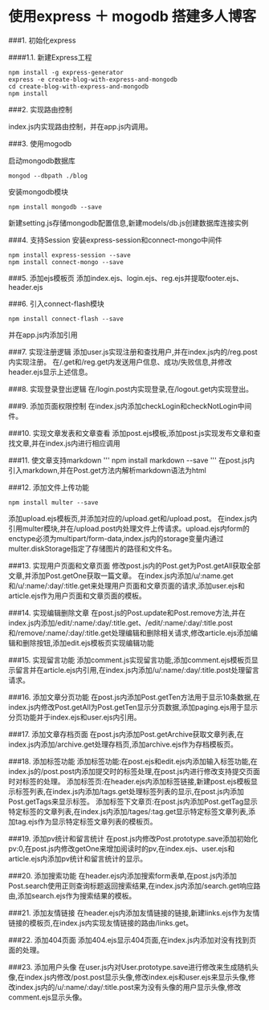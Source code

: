 # 使用express ＋ mogodb 搭建多人博客

###1. 初始化express

####1.1. 新建Express工程
```
npm install -g express-generator
express -e create-blog-with-express-and-mongodb
cd create-blog-with-express-and-mongodb
npm install
```

###2. 实现路由控制

index.js内实现路由控制，并在app.js内调用。

###3. 使用mogodb

启动mongodb数据库
```
mongod --dbpath ./blog
```
安装mongodb模块
```
npm install mongodb --save
```
新建setting.js存储mongodb配置信息,新建models/db.js创建数据库连接实例

###4. 支持Session
安装express-session和connect-mongo中间件
```
npm install express-session --save
npm install connect-mongo --save
```

###5. 添加ejs模板页
添加index.ejs、login.ejs、reg.ejs并提取footer.ejs、header.ejs

###6. 引入connect-flash模块
```
npm install connect-flash --save
```
并在app.js内添加引用

###7. 实现注册逻辑
添加user.js实现注册和查找用户,并在index.js内的/reg.post内实现注册。
在/.get和/reg.get内发送用户信息、成功/失败信息,并修改header.ejs显示上述信息。

###8. 实现登录登出逻辑
在/login.post内实现登录,在/logout.get内实现登出。

###9. 添加页面权限控制
在index.js内添加checkLogin和checkNotLogin中间件。

###10. 实现文章发表和文章查看
添加post.ejs模板,添加post.js实现发布文章和查找文章,并在index.js内进行相应调用

###11. 使文章支持markdown
'''
npm install markdown --save
'''
在post.js内引入markdown,并在Post.get方法内解析markdown语法为html

###12. 添加文件上传功能
```
npm install multer --save
```
添加upload.ejs模板页,并添加对应的/upload.get和/upload.post。
在index.js内引用multer模块,并在/upload.post内处理文件上传请求。upload.ejs内form的enctype必须为multipart/form-data,index.js内的storage变量内通过multer.diskStorage指定了存储图片的路径和文件名。

###13. 实现用户页面和文章页面
修改post.js内的Post.get为Post.getAll获取全部文章,并添加Post.getOne获取一篇文章。
在index.js内添加/u/:name.get和/u/:name/:day/:title.get来处理用户页面和文章页面的请求,添加user.ejs和article.ejs作为用户页面和文章页面的模板。

###14. 实现编辑删除文章
在post.js的Post.update和Post.remove方法,并在index.js内添加/edit/:name/:day/:title.get、/edit/:name/:day/:title.post和/remove/:name/:day/:title.get处理编辑和删除相关请求,修改article.ejs添加编辑和删除按钮,添加edit.ejs模板页实现编辑功能

###15. 实现留言功能
添加comment.js实现留言功能,添加comment.ejs模板页显示留言并在article.ejs内引用,在index.js内添加/u/:name/:day/:title.post处理留言请求。

###16. 添加文章分页功能
在post.js内添加Post.getTen方法用于显示10条数据,在index.js内修改Post.getAll为Post.getTen显示分页数据,添加paging.ejs用于显示分页功能并于index.ejs和user.ejs内引用。

###17. 添加文章存档页面
在post.js内添加Post.getArchive获取文章列表,在index.js内添加/archive.get处理存档页,添加archive.ejs作为存档模板页。

###18. 添加标签功能
添加标签功能:在post.ejs和edit.ejs内添加输入标签功能,在index.js的/post.post内添加提交时的标签处理,在post.js内进行修改支持提交页面时对标签的处理。
添加标签页:在header.ejs内添加标签链接,新建post.ejs模板显示标签列表,在index.js内添加/tags.get处理标签列表的显示,在post.js内添加Post.getTags来显示标签。
添加标签下文章页:在post.js内添加Post.getTag显示特定标签的文章列表,在index.js内添加/tages/:tag.get显示特定标签文章列表,添加tag.ejs作为显示特定标签文章列表的模板页。

###19. 添加pv统计和留言统计
在post.js内修改Post.prototype.save添加初始化pv:0,在post.js内修改getOne来增加阅读时的pv,在index.ejs、user.ejs和article.ejs内添加pv统计和留言统计的显示。

###20. 添加搜索功能
在header.ejs内添加搜索form表单,在post.js内添加Post.search使用正则查询标题返回搜索结果,在index.js内添加/search.get响应路由,添加search.ejs作为搜索结果的模板。

###21. 添加友情链接
在header.ejs内添加友情链接的链接,新建links.ejs作为友情链接的模板页,在index.js内实现友情链接的路由/links.get。

###22. 添加404页面
添加404.ejs显示404页面,在index.js内添加对没有找到页面的处理。

###23. 添加用户头像
在user.js内对User.prototype.save进行修改来生成随机头像,在index.js内修改/post.post显示头像,修改index.ejs和user.ejs来显示头像,修改index.js内的/u/:name/:day/:title.post来为没有头像的用户显示头像,修改comment.ejs显示头像。
